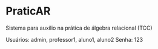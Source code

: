 # PraticAR
Sistema para auxílio na prática de álgebra relacional (TCC)

Usuários: admin, professor1, aluno1, aluno2
Senha: 123
